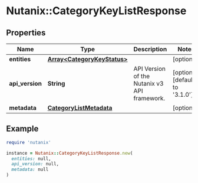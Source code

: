 # Nutanix::CategoryKeyListResponse

## Properties

| Name | Type | Description | Notes |
| ---- | ---- | ----------- | ----- |
| **entities** | [**Array&lt;CategoryKeyStatus&gt;**](CategoryKeyStatus.md) |  | [optional] |
| **api_version** | **String** | API Version of the Nutanix v3 API framework. | [optional][default to &#39;3.1.0&#39;] |
| **metadata** | [**CategoryListMetadata**](CategoryListMetadata.md) |  | [optional] |

## Example

```ruby
require 'nutanix'

instance = Nutanix::CategoryKeyListResponse.new(
  entities: null,
  api_version: null,
  metadata: null
)
```

